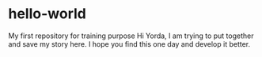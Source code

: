 # hello-world
My first repository for training purpose
Hi Yorda, I am trying to put together and save my story here. I hope you find this one day and develop it better.
